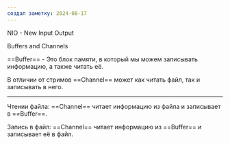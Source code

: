 ```yaml
---
создал заметку: 2024-08-17
---
```

NIO - New Input Output 

Buffers and Channels

==Buffer== - Это блок памяти, в который мы можем
записывать информацию, а также читать её.

В отличии от стримов ==Channel== может как читать файл,
так и записывать в него.

---
Чтении файла: ==Channel== читает информацию из файла и
записывает в ==Buffer==.

Запись в файл: ==Channel== читает информацию из ==Buffer== и
записывает её в файл.